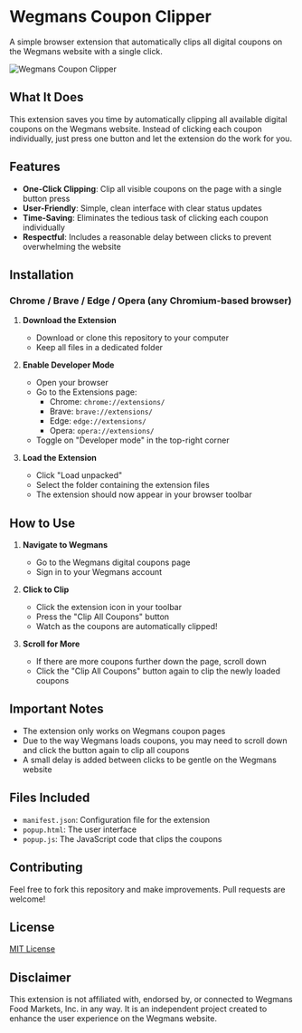 # Wegmans Coupon Clipper

A simple browser extension that automatically clips all digital coupons on the Wegmans website with a single click.

![Wegmans Coupon Clipper](https://via.placeholder.com/500x300?text=Wegmans+Coupon+Clipper)

## What It Does

This extension saves you time by automatically clipping all available digital coupons on the Wegmans website. Instead of clicking each coupon individually, just press one button and let the extension do the work for you.

## Features

- **One-Click Clipping**: Clip all visible coupons on the page with a single button press
- **User-Friendly**: Simple, clean interface with clear status updates
- **Time-Saving**: Eliminates the tedious task of clicking each coupon individually
- **Respectful**: Includes a reasonable delay between clicks to prevent overwhelming the website

## Installation

### Chrome / Brave / Edge / Opera (any Chromium-based browser)

1. **Download the Extension**
   - Download or clone this repository to your computer
   - Keep all files in a dedicated folder

2. **Enable Developer Mode**
   - Open your browser
   - Go to the Extensions page:
     - Chrome: `chrome://extensions/`
     - Brave: `brave://extensions/`
     - Edge: `edge://extensions/`
     - Opera: `opera://extensions/`
   - Toggle on "Developer mode" in the top-right corner

3. **Load the Extension**
   - Click "Load unpacked"
   - Select the folder containing the extension files
   - The extension should now appear in your browser toolbar

## How to Use

1. **Navigate to Wegmans**
   - Go to the Wegmans digital coupons page
   - Sign in to your Wegmans account

2. **Click to Clip**
   - Click the extension icon in your toolbar
   - Press the "Clip All Coupons" button
   - Watch as the coupons are automatically clipped!

3. **Scroll for More**
   - If there are more coupons further down the page, scroll down
   - Click the "Clip All Coupons" button again to clip the newly loaded coupons

## Important Notes

- The extension only works on Wegmans coupon pages
- Due to the way Wegmans loads coupons, you may need to scroll down and click the button again to clip all coupons
- A small delay is added between clicks to be gentle on the Wegmans website

## Files Included

- `manifest.json`: Configuration file for the extension
- `popup.html`: The user interface
- `popup.js`: The JavaScript code that clips the coupons

## Contributing

Feel free to fork this repository and make improvements. Pull requests are welcome!

## License

[MIT License](LICENSE)

## Disclaimer

This extension is not affiliated with, endorsed by, or connected to Wegmans Food Markets, Inc. in any way. It is an independent project created to enhance the user experience on the Wegmans website.

